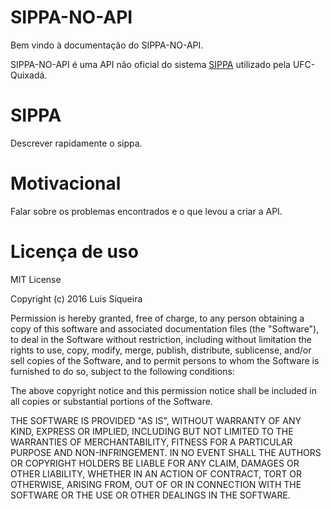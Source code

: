 # SIPPA-NO-API

Bem vindo à documentação do SIPPA-NO-API.

SIPPA-NO-API é uma API não oficial do sistema [SIPPA](https://sistemas.quixada.ufc.br/apps/sippa/)
utilizado pela UFC-Quixadá.

# SIPPA

Descrever rapidamente o sippa.

# Motivacional

Falar sobre os problemas encontrados e o que levou a criar a API.

# Licença de uso

MIT License

Copyright (c) 2016 Luis Siqueira

Permission is hereby granted, free of charge, to any person obtaining a copy of this software and associated documentation files (the "Software"), to deal in the Software without restriction, including without limitation the rights to use, copy, modify, merge, publish, distribute, sublicense, and/or sell copies of the Software, and to permit persons to whom the Software is furnished to do so, subject to the following conditions:

The above copyright notice and this permission notice shall be included in all copies or substantial portions of the Software.

THE SOFTWARE IS PROVIDED "AS IS", WITHOUT WARRANTY OF ANY KIND, EXPRESS OR IMPLIED, INCLUDING BUT NOT LIMITED TO THE WARRANTIES OF MERCHANTABILITY, FITNESS FOR A PARTICULAR PURPOSE AND NON-INFRINGEMENT. IN NO EVENT SHALL THE AUTHORS OR COPYRIGHT HOLDERS BE LIABLE FOR ANY CLAIM, DAMAGES OR OTHER LIABILITY, WHETHER IN AN ACTION OF CONTRACT, TORT OR OTHERWISE, ARISING FROM, OUT OF OR IN CONNECTION WITH THE SOFTWARE OR THE USE OR OTHER DEALINGS IN THE SOFTWARE.
